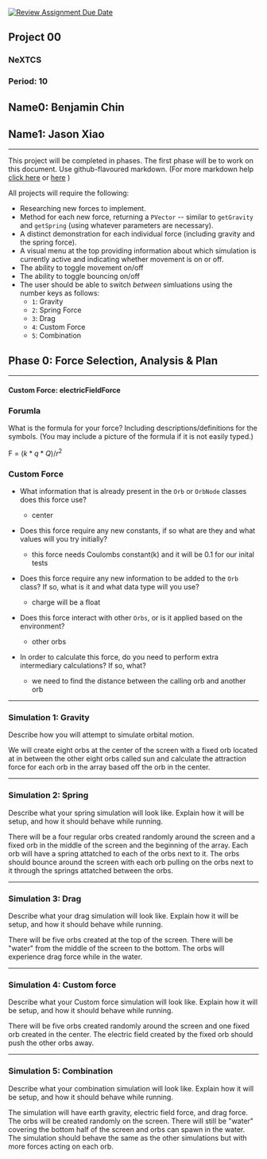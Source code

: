 [![Review Assignment Due Date](https://classroom.github.com/assets/deadline-readme-button-22041afd0340ce965d47ae6ef1cefeee28c7c493a6346c4f15d667ab976d596c.svg)](https://classroom.github.com/a/gbHItYk9)
## Project 00
### NeXTCS
### Period: 10
## Name0: Benjamin Chin
## Name1: Jason Xiao
---

This project will be completed in phases. The first phase will be to work on this document. Use github-flavoured markdown. (For more markdown help [click here](https://github.com/adam-p/markdown-here/wiki/Markdown-Cheatsheet) or [here](https://docs.github.com/en/get-started/writing-on-github/getting-started-with-writing-and-formatting-on-github/basic-writing-and-formatting-syntax) )

All projects will require the following:
- Researching new forces to implement.
- Method for each new force, returning a `PVector`  -- similar to `getGravity` and `getSpring` (using whatever parameters are necessary).
- A distinct demonstration for each individual force (including gravity and the spring force).
- A visual menu at the top providing information about which simulation is currently active and indicating whether movement is on or off.
- The ability to toggle movement on/off
- The ability to toggle bouncing on/off
- The user should be able to switch _between_ simluations using the number keys as follows:
  - `1`: Gravity
  - `2`: Spring Force
  - `3`: Drag
  - `4`: Custom Force
  - `5`: Combination


## Phase 0: Force Selection, Analysis & Plan
---------- 

#### Custom Force: electricFieldForce

### Forumla
What is the formula for your force? Including descriptions/definitions for the symbols. (You may include a picture of the formula if it is not easily typed.)

F = $`(k*q*Q)/r^2`$

### Custom Force
- What information that is already present in the `Orb` or `OrbNode` classes does this force use?
  - center

- Does this force require any new constants, if so what are they and what values will you try initially?
  - this force needs Coulombs constant(k) and it will be 0.1 for our inital tests

- Does this force require any new information to be added to the `Orb` class? If so, what is it and what data type will you use?
  - charge will be a float

- Does this force interact with other `Orbs`, or is it applied based on the environment?
  - other orbs

- In order to calculate this force, do you need to perform extra intermediary calculations? If so, what?
  - we need to find the distance between the calling orb and another orb

--- 

### Simulation 1: Gravity
Describe how you will attempt to simulate orbital motion.

We will create eight orbs at the center of the screen with a fixed orb located at in between the other eight orbs called sun and calculate the attraction force for each orb in the array based off the orb in the center.

--- 

### Simulation 2: Spring
Describe what your spring simulation will look like. Explain how it will be setup, and how it should behave while running.

There will be a four regular orbs created randomly around the screen and a fixed orb in the middle of the screen and the beginning of the array. Each orb will have a spring attatched to each of the orbs next to it. The orbs should bounce around the screen with each orb pulling on the orbs next to it through the springs attatched between the orbs.

--- 

### Simulation 3: Drag
Describe what your drag simulation will look like. Explain how it will be setup, and how it should behave while running.

There will be five orbs created at the top of the screen. There will be "water" from the middle of the screen to the bottom. The orbs will experience drag force while in the water.

--- 

### Simulation 4: Custom force
Describe what your Custom force simulation will look like. Explain how it will be setup, and how it should behave while running.

There will be five orbs created randomly around the screen and one fixed orb created in the center. The electric field created by the fixed orb should push the other orbs away.

--- 

### Simulation 5: Combination
Describe what your combination simulation will look like. Explain how it will be setup, and how it should behave while running.

The simulation will have earth gravity, electric field force, and drag force. The orbs will be created randomly on the screen. There will still be "water" covering the bottom half of the screen and orbs can spawn in the water. The simulation should behave the same as the other simulations but with more forces acting on each orb.


